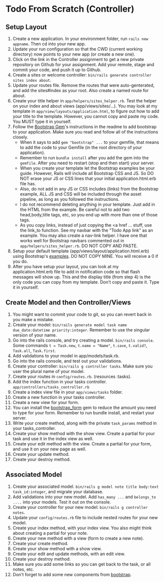# Todo From Scratch (Controller)

## Setup Layout

1. Create a new application. In your environment folder, run `rails new appname`. Then cd into your new app.
2. Update your run configuration so that the CWD (current working directory) now points to your new app (or create a new one).
2. Click on the link in the Controller assignment to get a new private repository on Github for your assignment. Add your remote, stage and commit your code, and push it up to Github.
3. Create a sites or welcome controller: `bin/rails generate controller sites index about`.
4. Update your routes file. Remove the routes that were auto-genterated, and add the sites#index as your root. Also create a named route for about.
5. Create your title helper in `app/helpers/sites_helper.rb`. Test the helper on your index and about views (app/views/sites/...). You may look at my template in `app/view/layouts/application.html`, to figure out how to add your title to the template. However, you cannot copy and paste my code. You MUST type it in yourself.
5. Follow the [Bootstrap Gem](https://github.com/twbs/bootstrap-rubygem)'s instructions in the readme to add bootstrap to your application. Make sure you read and follow all of the instructions closely.
   * When it says to add `gem "bootstrap" ...` to your gemfile, that means to add the code to your Gemfile (in the root directory of your application).
   * Remember to run `bundle install` after you add the gem into the `gemfile`. After you need to restart (stop and then start) your server.
   * When you create your template let the Bootstrap examples be your guide. However, Rails will include all Bootstrap CSS and JS. So DO NOT erase your JS or CSS lines that your initial application.html.erb file has. 
   * Also, do not add in any JS or CSS includes (links) from the Bootstrap example, ALL JS and CSS will be included through the asset pipeline, as long as you followed the instructions.
   * I do not recommend deleting anything in your template. Just add in the HTML from the example. Be careful not to add two head,body,title tags, etc, so you end up with more than one of those tags.
   * As you copy links, instead of just copying the <a href ... stuff, use the link\_to function. See my navbar with the "Todo App link" as an example. You may also create a nav-link helper. I have one that works well for Bootstrap navbars commented out in `app/helpers/sites_helper.rb`. DO NOT COPY AND PASTE.
6. Setup your default template (app/views/layout/application.html.erb) using Bootstrap's [examples](http://getbootstrap.com/docs/4.0/examples/). DO NOT COPY MINE. You will receive a 0 if you do.
7. After you have setup your layout, you can look at my application.html.erb file to add in notification code so that flash messages will show up. This and the display title (from step 4) is the only code you can copy from my template. Don't copy and paste it. Type it in yourself.

## Create Model and then Controller/Views

1. You might want to commit your code to git, so you can revert back in you make a mistake.
2. Create your model: `bin/rails generate model task name due_date:datetime priority:integer`. Remember to use the singular version of your name.
3. Go into the rails console, and try creating a model. `bin/rails console`. Some commands `t = Task.new`, `t.name = "Name"`, `t.save`, `t.valid?`, `Task.all`, `Task.first`.
4. Add validations to your model in app/models/task.rb.
5. Go into the rails console, and test out your validations.
6. Create your controller: `bin/rails g controller tasks`. Make sure you user the plural name of your model.
7. Create your routes in `config/routes.rb`. (resources :tasks).
8. Add the index function in your tasks controller. `app/controllers/tasks_controller.rb`
9. Create a index view file in your `app/views/tasks` folder.
10. Create a new function in your tasks controller.
11. Create a new view for your form.
12. You can install the [bootstrap_form](https://github.com/bootstrap-ruby/bootstrap_form) gem to reduce the amount you need to type for your form. Remember to run bundle install, and restart your server.
13. Write your create method, along with the private `task_params` method in your tasks\_controller.
14. Create your show method with the show view. Create a partial for your task and use it in the index view as well.
15. Create your edit method with the view. Create a partial for your form, and use it on your new page as well.
16. Create your update method.
17. Create your destroy method.

## Associated Model
1. Create your associated model. `bin/rails g model note title body:text task_id:integer`, and migrate your database.
2. Add validations into your new model. Add `has_many ...` and `belongs_to ....` into your models. Test it out on the console.
3. Create your controller for your new model: `bin/rails g controller notes`.
4. Update your `config/routes.rb` file to include nested routes for your new model.
6. Create your index method, with your index view. You also might think about creating a partial for your note.
7. Create your new method with a view (form to create a new note).
8. Create your create method.
9. Create your show method with a show view.
10. Create your edit and update methods, with an edit view.
11. Create your destroy method.
12. Make sure you add some links so you can get back to the task, or all notes, etc.
13. Don't forget to add some new components from [bootstrap](https://getbootstrap.com).